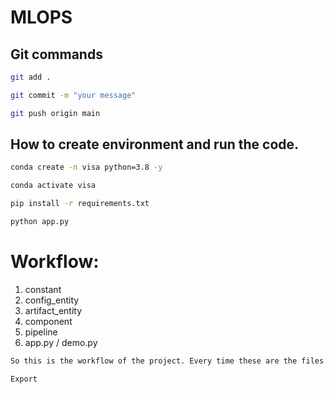 # MLOPS

## Git commands

```bash
git add .

git commit -m "your message"

git push origin main

```

## How to create environment and run the code. 

```bash
conda create -n visa python=3.8 -y

conda activate visa

pip install -r requirements.txt

python app.py

```

# Workflow:

1. constant
2. config_entity
3. artifact_entity
4. component
5. pipeline
6. app.py / demo.py

```bash
So this is the workflow of the project. Every time these are the files that we need to change one by one.
```



```bash
Export
```